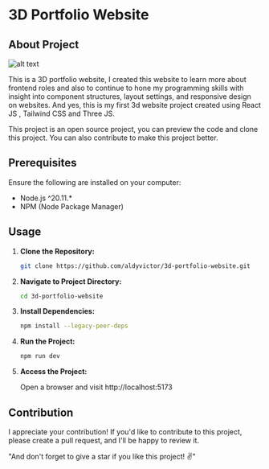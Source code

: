 # 3D Portfolio Website

## About Project

![alt text](https://api-personal-website.000webhostapp.com/images/projects/3d-portfolio-website-thumb.webp)

This is a 3D portfolio website, I created this website to learn more about frontend roles and also to continue to hone my programming skills with insight into component structures, layout settings, and responsive design on websites. And yes, this is my first 3d website project created using React JS , Tailwind CSS and Three JS.

This project is an open source project, you can preview the code and clone this project. You can also contribute to make this project better.

## Prerequisites

Ensure the following are installed on your computer:

- Node.js ^20.11.*
- NPM (Node Package Manager)

## Usage

1. **Clone the Repository:**
   
   ```bash
   git clone https://github.com/aldyvictor/3d-portfolio-website.git

2. **Navigate to Project Directory:**

   ```bash
   cd 3d-portfolio-website

3. **Install Dependencies:**

   ```bash
   npm install --legacy-peer-deps

4. **Run the Project:**

   ```bash
   npm run dev

5. **Access the Project:**

   Open a browser and visit http://localhost:5173

## Contribution

I appreciate your contribution! If you'd like to contribute to this project, please create a pull request, and I'll be happy to review it.

"And don't forget to give a star if you like this project! ✌️"
